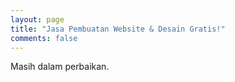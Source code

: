 ```yaml
---
layout: page
title: "Jasa Pembuatan Website & Desain Gratis!"
comments: false
---
```


Masih dalam perbaikan.
